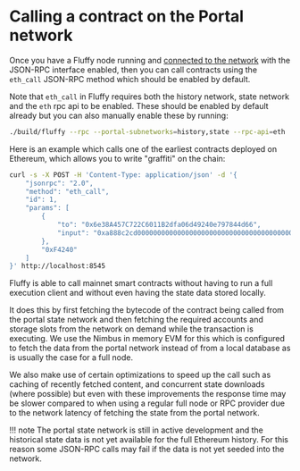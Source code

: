 # Calling a contract on the Portal network

Once you have a Fluffy node running and [connected to the network](./connect-to-portal.md) with
the JSON-RPC interface enabled, then you can call contracts using the `eth_call` JSON-RPC method
which should be enabled by default.

Note that `eth_call` in Fluffy requires both the history network, state network and the `eth`
rpc api to be enabled. These should be enabled by default already but you can also manually
enable these by running:

```bash
./build/fluffy --rpc --portal-subnetworks=history,state --rpc-api=eth
```

Here is an example which calls one of the earliest contracts deployed on Ethereum, which allows
you to write "graffiti" on the chain:

```bash
curl -s -X POST -H 'Content-Type: application/json' -d '{
    "jsonrpc": "2.0",
    "method": "eth_call",
    "id": 1,
    "params": [
        {
            "to": "0x6e38A457C722C6011B2dfa06d49240e797844d66",
            "input": "0xa888c2cd0000000000000000000000000000000000000000000000000000000000000007"
        },
        "0xF4240"
    ]
}' http://localhost:8545
```

Fluffy is able to call mainnet smart contracts without having to run a full execution client and
without even having the state data stored locally.

It does this by first fetching the bytecode of the contract being called from the portal state network
and then fetching the required accounts and storage slots from the network on demand while the
transaction is executing. We use the Nimbus in memory EVM for this which is configured to fetch the data
from the portal network instead of from a local database as is usually the case for a full node.

We also make use of certain optimizations to speed up the call such as caching of recently fetched
content, and concurrent state downloads (where possible) but even with these improvements the response
time may be slower compared to when using a regular full node or RPC provider due to the network
latency of fetching the state from the portal network.

!!! note
    The portal state network is still in active development and the historical state data is not yet
    available for the full Ethereum history. For this reason some JSON-RPC calls may fail if the data
    is not yet seeded into the network.
